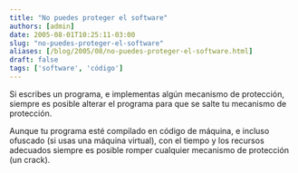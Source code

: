 ```yaml
---
title: "No puedes proteger el software"
authors: [admin]
date: 2005-08-01T10:25:11-03:00
slug: "no-puedes-proteger-el-software"
aliases: [/blog/2005/08/no-puedes-proteger-el-software.html]
draft: false
tags: ['software', 'código']
---
```

Si escribes un programa, e implementas algún mecanismo de protección,
siempre es posible alterar el programa para que se salte tu mecanismo de
protección.

Aunque tu programa esté compilado en código de máquina, e incluso
ofuscado (si usas una máquina virtual), con el tiempo y los recursos
adecuados siempre es posible romper cualquier mecanismo de protección
(un crack).
